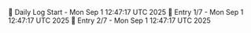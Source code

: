 📅 Daily Log Start - Mon Sep  1 12:47:17 UTC 2025
📌 Entry 1/7 - Mon Sep  1 12:47:17 UTC 2025
📌 Entry 2/7 - Mon Sep  1 12:47:17 UTC 2025
